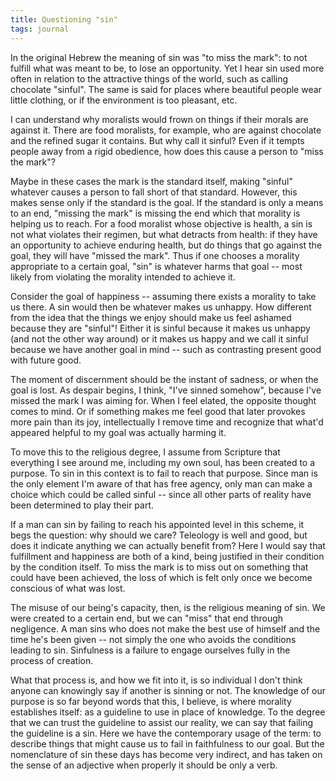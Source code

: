 ```yaml
---
title: Questioning "sin"
tags: journal
---
```


In the original Hebrew the meaning of sin was "to miss the mark": to not
fulfill what was meant to be, to lose an opportunity.  Yet I hear sin
used more often in relation to the attractive things of the world, such
as calling chocolate "sinful".  The same is said for places where
beautiful people wear little clothing, or if the environment is too
pleasant, etc.

I can understand why moralists would frown on things if their morals are
against it.  There are food moralists, for example, who are against
chocolate and the refined sugar it contains.  But why call it sinful?
Even if it tempts people away from a rigid obedience, how does this
cause a person to "miss the mark"?

Maybe in these cases the mark is the standard itself, making "sinful"
whatever causes a person to fall short of that standard.  However, this
makes sense only if the standard is the goal.  If the standard is only a
means to an end, "missing the mark" is missing the end which that
morality is helping us to reach.  For a food moralist whose objective is
health, a sin is not what violates their regimen, but what detracts from
health: if they have an opportunity to achieve enduring health, but do
things that go against the goal, they will have "missed the mark".  Thus
if one chooses a morality appropriate to a certain goal, "sin" is
whatever harms that goal -- most likely from violating the morality
intended to achieve it.

Consider the goal of happiness -- assuming there exists a morality to
take us there.  A sin would then be whatever makes us unhappy.  How
different from the idea that the things we enjoy should make us feel
ashamed because they are "sinful"!  Either it is sinful because it makes
us unhappy (and not the other way around) or it makes us happy and we
call it sinful because we have another goal in mind -- such as
contrasting present good with future good.

The moment of discernment should be the instant of sadness, or when the
goal is lost.  As despair begins, I think, "I've sinned somehow",
because I've missed the mark I was aiming for.  When I feel elated, the
opposite thought comes to mind.  Or if something makes me feel good that
later provokes more pain than its joy, intellectually I remove time and
recognize that what'd appeared helpful to my goal was actually harming
it.

To move this to the religious degree, I assume from Scripture that
everything I see around me, including my own soul, has been created to a
purpose.  To sin in this context is to fail to reach that purpose.
Since man is the only element I'm aware of that has free agency, only
man can make a choice which could be called sinful -- since all other
parts of reality have been determined to play their part.

If a man can sin by failing to reach his appointed level in this scheme,
it begs the question: why should we care?  Teleology is well and good,
but does it indicate anything we can actually benefit from?  Here I
would say that fulfillment and happiness are both of a kind, being
justified in their condition by the condition itself.  To miss the mark
is to miss out on something that could have been achieved, the loss of
which is felt only once we become conscious of what was lost.

The misuse of our being's capacity, then, is the religious meaning of
sin.  We were created to a certain end, but we can "miss" that end
through negligence.  A man sins who does not make the best use of
himself and the time he's been given -- not simply the one who avoids
the conditions leading to sin.  Sinfulness is a failure to engage
ourselves fully in the process of creation.

What that process is, and how we fit into it, is so individual I don't
think anyone can knowingly say if another is sinning or not.  The
knowledge of our purpose is so far beyond words that this, I believe, is
where morality establishes itself: as a guideline to use in place of
knowledge.  To the degree that we can trust the guideline to assist our
reality, we can say that failing the guideline is a sin.  Here we have
the contemporary usage of the term: to describe things that might cause
us to fail in faithfulness to our goal.  But the nomenclature of sin
these days has become very indirect, and has taken on the sense of an
adjective when properly it should be only a verb.


